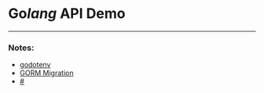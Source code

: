 # Go*lang* API Demo

---

### Notes:

- <a href="https://github.com/joho/godotenv">godotenv</a>
- <a href="https://gorm.io/docs/migration.html">GORM Migration</a>
- <a href="#">#</a>
